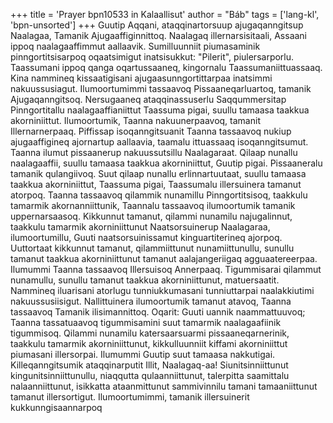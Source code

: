 +++
title = 'Prayer bpn10533 in Kalaallisut'
author = "Báb"
tags = ['lang-kl', 'bpn-unsorted']
+++
Guutip Aqqani, ataqqinartorsuup ajugaqanngitsup Naalagaa, Tamanik Ajugaaffiginnittoq. 
Naalagaq illernarsisitaali, Assaani ippoq naalagaaffimmut aallaavik. Sumilluunniit piumasaminik pinngortitsisarpoq oqaatsimigut inatsisukkut: "Pilerit", piulersarporlu. Taassumani ippoq qanga oqartussaaneq, kingornalu Taassumaniittuassaaq. Kina nammineq kissaatigisani ajugaasunngortittarpaa inatsimmi nakuussusiagut. Ilumoortumimmi tassaavoq Pissaaneqarluartoq, tamanik Ajugaqanngitsoq. Nersugaaneq ataqqinassuserlu Saqqummersitap Pinngortitallu naalagaaffianiittut Taassuma pigai, suullu tamaasa taakkua akorniniittut. Ilumoortumik, Taanna nakuunerpaavoq, tamanit Illernarnerpaaq. Piffissap isoqanngitsuanit Taanna tassaavoq nukiup ajugaaffigineq ajornartup aallaavia, taamalu ittuassaaq isoqanngitsumut. Taanna ilumut pissaanerup nakuussutsillu Naalagaraat. 
Qilaap nunallu naalagaaffii, suullu tamaasa taakkua akorniniittut, Guutip pigai. Pissaaneralu tamanik qulangiivoq. Suut qilaap nunallu erlinnartuutaat, suullu tamaasa taakkua akorniniittut, Taassuma pigai, Taassumalu illersuinera tamanut atorpoq. Taanna tassaavoq qilammik nunamillu Pinngortitsisoq, taakkulu tamarmik akornanniittunik, Taannalu tassaavoq ilumoortumik tamanik uppernarsaasoq. Kikkunnut tamanut, qilammi nunamilu najugalinnut, taakkulu tamarmik akorniniittunut Naatsorsuinerup Naalagaraa, ilumoortumillu, Guuti naatsorsuinissamut kinguartiterineq ajorpoq. Uuttortaat kikkunnut tamanut, qilammiittunut nunamiittunullu, sunullu tamanut taakkua akorniniittunut tamanut aalajangeriigaq agguaatereerpaa. Ilumummi Taanna tassaavoq Illersuisoq Annerpaaq. Tigummisarai qilammut nunamullu, sunullu tamanut taakkua akorniniittunut, matuersaatit. Nammineq iluarisani atorlugu tunniukkumasani tunniuttarpai naalakkiutimi nakuussusiisigut. Nallittuinera ilumoortumik tamanut atavoq, Taanna tassaavoq Tamanik ilisimannittoq. 
Oqarit: Guuti uannik naammattuuvoq; Taanna tassatuaavoq tigummisamini suut tamarmik naalagaafiinik tigummisoq. Qilammi nunamilu katersaarsuarmi pissaaneqarnerinik, taakkulu tamarmik akorniniittunut, kikkulluunniit kiffami akorniniittut piumasani illersorpai. Ilumummi Guutip suut tamaasa nakkutigai.
Killeqanngitsumik ataqqinarputit Illit, Naalagaq-aa! Siunitsinniittunut kingunitsinniittunullu, niaqqutta qulaanniittunut, talerpitta saamittalu nalaanniittunut, isikkatta ataanmittunut sammivinnilu tamani tamaaniittunut tamanut illersortigut. Ilumoortumimmi, tamanik illersuinerit kukkunngisaannarpoq
